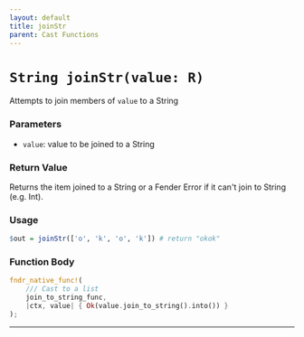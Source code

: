 ```yaml
---
layout: default
title: joinStr
parent: Cast Functions
---
```


# `String joinStr(value: R)`
Attempts to join members of `value` to a String

### Parameters
- `value`: value to be joined to a String

### Return Value
Returns the item joined to a String or a Fender Error if it can't join to String (e.g. Int).

### Usage
```r
$out = joinStr(['o', 'k', 'o', 'k']) # return "okok"
```

### Function Body
```rust
fndr_native_func!(
    /// Cast to a list
    join_to_string_func,
    |ctx, value| { Ok(value.join_to_string().into()) }
);
```




------
